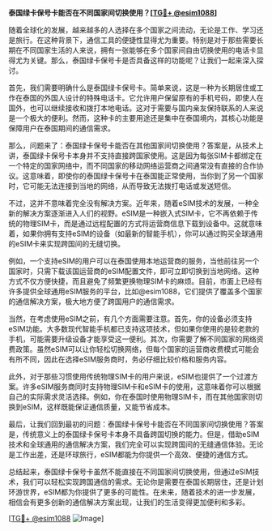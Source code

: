 **泰国绿卡保号卡能否在不同国家间切换使用？[[TG💪+ @esim1088](https://t.me/s/esim1088)]**

随着全球化的发展，越来越多的人选择在多个国家之间流动，无论是工作、学习还是旅行。在这种背景下，通信工具的便捷性显得尤为重要。特别是对于那些需要长期在不同国家生活的人来说，拥有一张能够在多个国家间自由切换使用的电话卡显得尤为关键。那么，泰国绿卡保号卡是否具备这样的功能呢？让我们一起来深入探讨。

首先，我们需要明确什么是泰国绿卡保号卡。简单来说，这是一种为长期居住或工作在泰国的外国人设计的特殊电话卡。它允许用户保留原有的手机号码，即使人在国外，也可以继续接收和拨打本地电话。这对于需要与国内亲友保持联系的人来说是一个极大的便利。然而，这种卡的主要用途还是集中在泰国境内，其核心功能是保障用户在泰国期间的通信需求。

那么，问题来了：泰国绿卡保号卡能否在其他国家间切换使用？答案是，从技术上讲，泰国绿卡保号卡本身并不支持直接跨国家使用。这是因为每张SIM卡都绑定在一个特定的国家网络中，而不同国家的移动网络运营商之间通常没有直接的合作协议。这意味着，即使你的泰国绿卡保号卡在泰国能正常使用，当你到了另一个国家时，它可能无法连接到当地的网络，从而导致无法拨打电话或发送短信。

不过，这并不意味着完全没有解决方案。近年来，随着eSIM技术的发展，一种全新的解决方案逐渐进入人们的视野。eSIM是一种嵌入式SIM卡，它不再依赖于传统的物理SIM卡，而是通过远程配置的方式将运营商信息下载到设备中。这就意味着，如果你拥有支持eSIM的设备（如最新的智能手机），你可以通过购买全球通用的eSIM卡来实现跨国间的无缝切换。

例如，一个支持eSIM的用户可以在泰国使用本地运营商的服务，当他前往另一个国家时，只需下载该国运营商的eSIM配置文件，即可立即切换到当地网络。这种方式不仅方便快捷，而且避免了频繁更换物理SIM卡的麻烦。目前，市面上已经有许多提供全球通用eSIM服务的平台，比如@esim1088，它们提供了覆盖多个国家的通信解决方案，极大地方便了跨国用户的通信需求。

当然，在考虑使用eSIM之前，有几个方面需要注意。首先，你的设备必须支持eSIM功能。大多数现代智能手机都已支持这项技术，但如果你使用的是较老款的手机，可能需要升级设备才能享受这一便利。其次，你需要了解不同国家的网络资费政策。虽然eSIM可以让你轻松切换网络，但每个国家的运营商收费模式可能会有所不同，因此在选择eSIM服务商时，务必仔细比较价格和服务内容。

此外，对于那些习惯使用传统物理SIM卡的用户来说，eSIM也提供了一个过渡方案。许多eSIM服务商同时支持物理SIM卡和eSIM卡的使用，这意味着你可以根据自己的实际需求灵活选择。例如，你在泰国时使用物理SIM卡，而在其他国家则切换到eSIM，这样既能保证通信质量，又能节省成本。

最后，让我们回到最初的问题：泰国绿卡保号卡能否在不同国家间切换使用？答案是，传统意义上的泰国绿卡保号卡本身不具备跨国切换的能力。但是，借助eSIM技术和全球通用的通信解决方案，我们完全可以实现跨国间的无缝通信体验。无论是工作出差，还是环球旅行，eSIM都能为你提供一个高效、便捷的通信方式。

总结起来，泰国绿卡保号卡虽然不能直接在不同国家间切换使用，但通过eSIM技术，我们可以轻松实现跨国通信的需求。无论你是需要在泰国长期居住，还是计划环游世界，eSIM都为你提供了更多的可能性。在未来，随着技术的进一步发展，相信会有更多创新的通信解决方案出现，让我们的生活变得更加便利和多彩。

[[TG💪+ @esim1088](https://t.me/s/esim1088) ![Image](https://i.postimg.cc/4NQfJmqS/Snipaste-2025-05-13-00-14-12.png)]